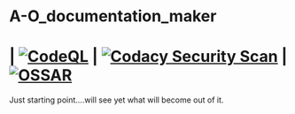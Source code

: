 # A-O_documentation_maker
# | [![CodeQL](https://github.com/MyUserNameIsMyUserName/A-O_documentation_maker/actions/workflows/codeql-analysis.yml/badge.svg)](https://github.com/MyUserNameIsMyUserName/A-O_documentation_maker/actions/workflows/codeql-analysis.yml) | [![Codacy Security Scan](https://github.com/MyUserNameIsMyUserName/A-O_documentation_maker/actions/workflows/codacy-analysis.yml/badge.svg)](https://github.com/MyUserNameIsMyUserName/A-O_documentation_maker/actions/workflows/codacy-analysis.yml) | [![OSSAR](https://github.com/MyUserNameIsMyUserName/A-O_documentation_maker/actions/workflows/ossar-analysis.yml/badge.svg)](https://github.com/MyUserNameIsMyUserName/A-O_documentation_maker/actions/workflows/ossar-analysis.yml) 
Just starting point....will see yet what will become out of it.
